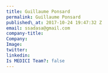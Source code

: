 ```yaml
---
title: Guillaume Ponsard
permalink: Guillaume Ponsard
published\_at: 2017-10-24 19:47:32 Z
email: ssadasa@gmail.com
company-title: 
Company: 
Image: 
twitter: 
linkedin: 
Is MEDICI Team?: false
---
```


